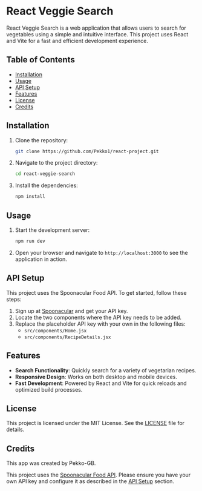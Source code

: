 # React Veggie Search

React Veggie Search is a web application that allows users to search for vegetables using a simple and intuitive interface. This project uses React and Vite for a fast and efficient development experience.

## Table of Contents
- [Installation](#installation)
- [Usage](#usage)
- [API Setup](#api-setup)
- [Features](#features)
- [License](#license)
- [Credits](#credits)

## Installation

1. Clone the repository:
    ```bash
    git clone https://github.com/Pekko1/react-project.git
    ```
2. Navigate to the project directory:
    ```bash
    cd react-veggie-search
    ```
3. Install the dependencies:
    ```bash
    npm install
    ```

## Usage

1. Start the development server:
    ```bash
    npm run dev
    ```
2. Open your browser and navigate to `http://localhost:3000` to see the application in action.

## API Setup

This project uses the Spoonacular Food API. To get started, follow these steps:

1. Sign up at [Spoonacular](https://spoonacular.com/food-api) and get your API key.
2. Locate the two components where the API key needs to be added.
3. Replace the placeholder API key with your own in the following files:
    - `src/components/Home.jsx`
    - `src/components/RecipeDetails.jsx`

## Features

- **Search Functionality**: Quickly search for a variety of vegetarian recipes.
- **Responsive Design**: Works on both desktop and mobile devices.
- **Fast Development**: Powered by React and Vite for quick reloads and optimized build processes.

## License

This project is licensed under the MIT License. See the [LICENSE](LICENSE) file for details.

## Credits

This app was created by Pekko-GB.

This project uses the [Spoonacular Food API](https://spoonacular.com/food-api). Please ensure you have your own API key and configure it as described in the [API Setup](#api-setup) section.
